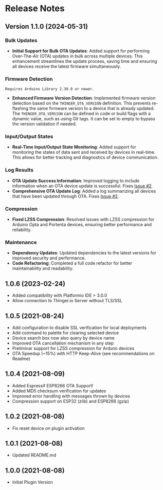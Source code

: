 # Release Notes

## Version 1.1.0 (2024-05-31)

### Bulk Updates

- **Initial Support for Bulk OTA Updates**: Added support for performing Over-The-Air (OTA) updates in bulk across multiple devices. This enhancement streamlines the update process, saving time and ensuring all devices receive the latest firmware simultaneously.

### Firmware Detection

    Requires Arduino Library 2.30.0 or newer.

- **Enhanced Firmware Version Detection**: Implemented firmware version detection based on the `THINGER_OTA_VERSION` definition. This prevents re-flashing the same firmware version to a device that is already updated. The `THINGER_OTA_VERSION` can be defined in code or build flags with a dynamic value, such as using Git tags. It can be set to empty to bypass the version validation if needed. 

### Input/Output States

- **Real-Time Input/Output State Monitoring**: Added support for monitoring the states of data sent and received by devices in real-time. This allows for better tracking and diagnostics of device communication.

### Log Results

- **OTA Update Success Information**: Improved logging to include information when an OTA device update is successful. Fixes [Issue #2](https://github.com/thinger-io/vscode-extension/issues/2).
- **Comprehensive OTA Update Log**: Added a log summarizing all devices that have been updated through OTA. Fixes [Issue #2](https://github.com/thinger-io/vscode-extension/issues/2).

### Compression

- **Fixed LZSS Compression**: Resolved issues with LZSS compression for Arduino Opta and Portenta devices, ensuring better performance and reliability.

### Maintenance

- **Dependency Updates**: Updated dependencies to the latest versions for improved security and performance.
- **Code Refactoring**: Completed a full code refactor for better maintainability and readability.

## 1.0.6 (2023-02-24)

- Added compatibility with Platformio IDE > 3.0.0
- Allow connection to Thinger.io Server without TLS/SSL

## 1.0.5 (2021-08-24)

- Add configuration to disable SSL verification for local deployments
- Add command to palette for clearing selected device
- Device search box now also query by device name
- Improved OTA cancellation mechanism in any step
- Preliminar support for LZSS compression for Arduno devices
- OTA Speedup (~15%) with HTTP Keep-Alive (see recommendations on Readme)

## 1.0.4 (2021-08-09)

- Added Espressif ESP8266 OTA Support!
- Added MD5 checksum verification for updates
- Improved error handling with messages thrown by devices
- Compression support on ESP32 (zlib) and ESP8266 (gzip)

## 1.0.2 (2021-08-08)

- Fix reset device on plugin activation

## 1.0.1 (2021-08-08)

- Updated README.md

## 1.0.0 (2021-08-08)

- Initial Plugin Version
